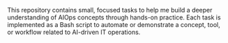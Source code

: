 This repository contains small, focused tasks to help me build a deeper understanding of AIOps concepts through hands-on practice.
Each task is implemented as a Bash script to automate or demonstrate a concept, tool, or workflow related to AI-driven IT operations.
